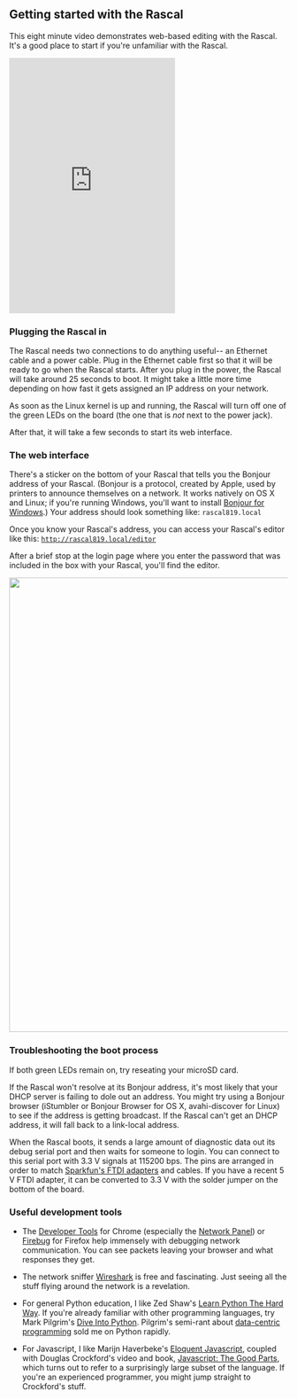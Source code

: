 ## Getting started with the Rascal ##

This eight minute video demonstrates web-based editing with the Rascal. It's a good place to start if you're unfamiliar with the Rascal.

<iframe class="span10" src="http://player.vimeo.com/video/31444914?title=0&amp;byline=0&amp;portrait=0&amp;color=C6433C" height="461" frameborder="0" webkitAllowFullScreen mozallowfullscreen allowFullScreen></iframe>

### Plugging the Rascal in ###

The Rascal needs two connections to do anything useful-- an Ethernet cable and a power cable. Plug in the Ethernet cable first so that it will be ready to go when the Rascal starts. After you plug in the power, the Rascal will take around 25 seconds to boot. It might take a little more time depending on how fast it gets assigned an IP address on your network.

As soon as the Linux kernel is up and running, the Rascal will turn off one of the green LEDs on the board (the one that is *not* next to the power jack).

After that, it will take a few seconds to start its web interface.

### The web interface ###

There's a sticker on the bottom of your Rascal that tells you the Bonjour address of your Rascal. (Bonjour is a protocol, created by Apple, used by printers to announce themselves on a network. It works natively on OS X and Linux; if you're running Windows, you'll want to install [Bonjour for Windows][1].) Your address should look something like: <code>rascal819.local</code>

Once you know your Rascal's address, you can access your Rascal's editor like this: <code>http://rascal819.local/editor</code>

After a brief stop at the login page where you enter the password that was included in the box with your Rascal, you'll find the editor.

<img src="/img/sprinkler-template-screenshot.png" width="820px">

### Troubleshooting the boot process ###

If both green LEDs remain on, try reseating your microSD card.

If the Rascal won't resolve at its Bonjour address, it's most likely that your DHCP server is failing to dole out an address. You might try using a Bonjour browser (iStumbler or Bonjour Browser for OS X, avahi-discover for Linux) to see if the address is getting broadcast. If the Rascal can't get an DHCP address, it will fall back to a link-local address.

When the Rascal boots, it sends a large amount of diagnostic data out its debug serial port and then waits for someone to login. You can connect to this serial port with 3.3 V signals at 115200 bps. The pins are arranged in order to match [Sparkfun's FTDI adapters][2] and cables. If you have a recent 5 V FTDI adapter, it can be converted to 3.3 V with the solder jumper on the bottom of the board.

### Useful development tools ###

* The [Developer Tools][3] for Chrome (especially the [Network Panel][4]) or [Firebug][5] for Firefox help immensely with debugging network communication. You can see packets leaving your browser and what responses they get.

* The network sniffer [Wireshark][6] is free and fascinating. Just seeing all the stuff flying around the network is a revelation.

* For general Python education, I like Zed Shaw's [Learn Python The Hard Way][7]. If you're already familiar with other programming languages, try Mark Pilgrim's [Dive Into Python][10]. Pilgrim's semi-rant about [data-centric programming][11] sold me on Python rapidly.

* For Javascript, I like Marijn Haverbeke's [Eloquent Javascript][8], coupled with Douglas Crockford's video and book, [Javascript: The Good Parts][9], which turns out to refer to a surprisingly large subset of the language. If you're an experienced programmer, you might jump straight to Crockford's stuff.

[1]: http://support.apple.com/kb/DL999
[2]: https://www.sparkfun.com/products/9873
[3]: https://developers.google.com/chrome-developer-tools/docs/overview
[4]: https://developers.google.com/chrome-developer-tools/docs/network
[5]: https://getfirebug.com/
[6]: https://www.wireshark.org/
[7]: http://learnpythonthehardway.org
[8]: http://eloquentjavascript.net/
[9]: http://googlecode.blogspot.com/2009/03/doug-crockford-javascript-good-parts.html
[10]: http://diveintopython.net
[11]: http://diveintopython.net/functional_programming/data_centric.html